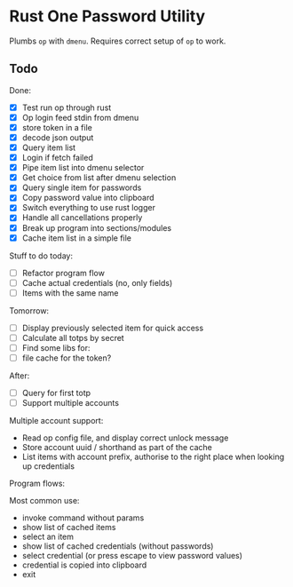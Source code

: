 Rust One Password Utility
=========================

Plumbs `op` with `dmenu`. Requires correct setup of `op` to work.

Todo
----
Done:
- [x] Test run op through rust
- [x] Op login feed stdin from dmenu
- [x] store token in a file
- [x] decode json output
- [x] Query item list
- [x] Login if fetch failed
- [x] Pipe item list into dmenu selector
- [x] Get choice from list after dmenu selection
- [x] Query single item for passwords
- [x] Copy password value into clipboard
- [x] Switch everything to use rust logger
- [x] Handle all cancellations properly
- [x] Break up program into sections/modules
- [x] Cache item list in a simple file

Stuff to do today:
- [ ] Refactor program flow
- [ ] Cache actual credentials (no, only fields)
- [ ] Items with the same name

Tomorrow:
- [ ] Display previously selected item for quick access
- [ ] Calculate all totps by secret
- [ ] Find some libs for:
 - [ ] file cache for the token?

After:
- [ ] Query for first totp
- [ ] Support multiple accounts

Multiple account support:
- Read op config file, and display correct unlock message
- Store account uuid / shorthand as part of the cache
- List items with account prefix, authorise to the right place
  when looking up credentials

Program flows:

Most common use:
- invoke command without params
- show list of cached items
- select an item
- show list of cached credentials (without passwords)
- select credential (or press escape to view password values)
- credential is copied into clipboard
- exit



